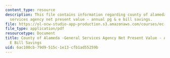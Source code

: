 ```yaml
---
content_type: resource
description: This file contains information regarding county of alameda - general
  services agency net present value - annual pg & e bill savings.
file: https://ol-ocw-studio-app-production.s3.amazonaws.com/courses/ec-s07-photovoltaic-solar-energy-systems-fall-2004/6ac100cb79d9515c1e13cfb1ad55259b_MITEC_S07F04_3_pv_savings.pdf
file_type: application/pdf
resourcetype: Document
title: County of Alameda -General Services Agency Net Present Value - Annual PG &
  E Bill Savings
uid: 6ac100cb-79d9-515c-1e13-cfb1ad55259b
---
```

